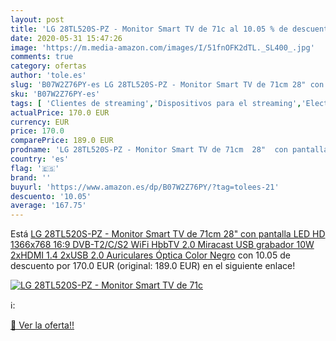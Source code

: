 ```yaml
---
layout: post
title: 'LG 28TL520S-PZ - Monitor Smart TV de 71c al 10.05 % de descuento'
date: 2020-05-31 15:47:26
image: 'https://m.media-amazon.com/images/I/51fnOFK2dTL._SL400_.jpg'
comments: true
category: ofertas
author: 'tole.es'
slug: 'B07W2Z76PY-es LG 28TL520S-PZ - Monitor Smart TV de 71cm 28" con pantalla...'
sku: 'B07W2Z76PY-es'
tags: [ 'Clientes de streaming','Dispositivos para el streaming','Electrónica','Equipos de audio y Hi-Fi','TV, vídeo y home cinema','Televisores','smart','tv', ]
actualPrice: 170.0 EUR
currency: EUR
price: 170.0
comparePrice: 189.0 EUR
prodname: 'LG 28TL520S-PZ - Monitor Smart TV de 71cm  28"  con pantalla LED HD  1366x768  16:9  DVB-T2/C/S2  WiFi  HbbTV 2.0  Miracast  USB grabador  10W  2xHDMI 1.4  2xUSB 2.0  Auriculares  Óptica  Color Negro'
country: 'es'
flag: '🇪🇸'
brand: ''
buyurl: 'https://www.amazon.es/dp/B07W2Z76PY/?tag=tolees-21'
descuento: '10.05'
average: '167.75'
---
```


Está [LG 28TL520S-PZ - Monitor Smart TV de 71cm  28"  con pantalla LED HD  1366x768  16:9  DVB-T2/C/S2  WiFi  HbbTV 2.0  Miracast  USB grabador  10W  2xHDMI 1.4  2xUSB 2.0  Auriculares  Óptica  Color Negro](https://www.amazon.es/dp/B07W2Z76PY/?tag=tolees-21) con 10.05 de descuento por 170.0 EUR (original: 189.0 EUR) en el siguiente enlace!

[![LG 28TL520S-PZ - Monitor Smart TV de 71c](https://m.media-amazon.com/images/I/51fnOFK2dTL._SL400_.jpg)](https://www.amazon.es/dp/B07W2Z76PY/?tag=tolees-21)

ℹ️:


[🛒 Ver la oferta!!](https://www.amazon.es/dp/B07W2Z76PY/?tag=tolees-21)

